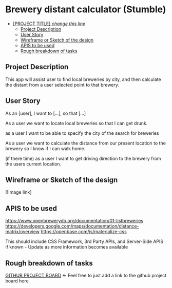 # Brewery distant calculator (Stumble)

- [[PROJECT TITLE] _change this line_](#project-title-change-this-line)
  - [Project Description](#project-description)
  - [User Story](#user-story)
  - [Wireframe or Sketch of the design](#wireframe-or-sketch-of-the-design)
  - [APIS to be used](#apis-to-be-used)
  - [Rough breakdown of tasks](#rough-breakdown-of-tasks)

## Project Description
This app will assist user to find local breweries by city, and then calculate the distant from a user selected point to that brewery.


## User Story
As an [user], I want to [...], so that [...]

As a user we want to locate local breweries so that I can get drunk.

as a user I want to be able to specify the city of the search for breweries 

As a user we want to calculate the distance from our present location to the brewery so I know if I can walk home.

(if there time)
as a user I want to get driving direction to the brewery from the users current location.


## Wireframe or Sketch of the design

[!Image link]

## APIS to be used
https://www.openbrewerydb.org/documentation/01-listbreweries
https://developers.google.com/maps/documentation/distance-matrix/overview
https://openbase.com/js/materialize-css


This should include CSS Framework, 3rd Party APIs, and Server-Side APIS if known - Update as more information becomes available

## Rough breakdown of tasks

[GITHUB PROJECT BOARD](https://angelataylor87.github.io/Brewery-Finder/) <- Feel free to just add a link to the github project board here
